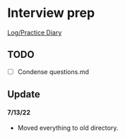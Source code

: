 # Interview prep

[Log/Practice Diary](https://docs.google.com/spreadsheets/d/1Jy4TRW5geWFlUVqOwCHh32BZSAPPkbB3LgF2NXbsoaQ/edit?usp=sharing)

## TODO 
- [ ] Condense questions.md

## Update

#### 7/13/22

- Moved everything to old directory.
